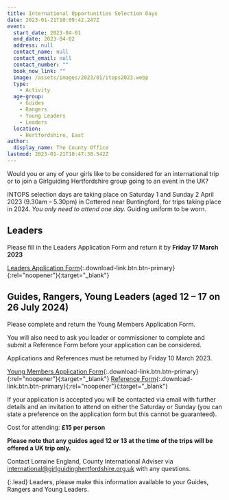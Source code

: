 ```yaml
---
title: International Opportunities Selection Days
date: 2023-01-21T10:09:42.247Z
event:
  start_date: 2023-04-01
  end_date: 2023-04-02
  address: null
  contact_name: null
  contact_email: null
  contact_number: ""
  book_now_link: ""
  image: /assets/images/2023/01/itops2023.webp
  type:
    - Activity
  age-group:
    - Guides
    - Rangers
    - Young Leaders
    - Leaders
  location:
    - Hertfordshire, East
author:
  display_name: The County Office
lastmod: 2023-01-21T10:47:30.542Z
---
```

Would you or any of your girls like to be considered for an international trip or to join a Girlguiding Hertfordshire group going to an event in the UK?

INTOPS selection days are taking place on Saturday 1 and Sunday 2 April 2023 (9.30am – 5.30pm) in Cottered near Buntingford, for trips taking place in 2024. *You only need to attend one day.* Guiding uniform to be worn.

## Leaders

Please fill in the Leaders Application Form and return it by **Friday 17 March 2023**

[Leaders Application Form](/assets/docs/2023/INTOPS-Leaders-Application-Form-2023.docx){:.download-link.btn.btn-primary}{:rel="noopener"}{:target="_blank"}

## Guides, Rangers, Young Leaders (aged 12 – 17 on 26 July 2024)

Please complete and return the Young Members Application Form.  

You will also need to ask you leader or commissioner to complete and submit a Reference Form before your application can be considered.

Applications and References must be returned by Friday 10 March 2023.

[Young Members Application Form](/assets/docs/2023/INTOPS-Young-Members-Application-Form-2023.docx){:.download-link.btn.btn-primary}{:rel="noopener"}{:target="_blank"} [Reference Form](/assets/docs/2023/International-Reference-Form.docx){:.download-link.btn.btn-primary}{:rel="noopener"}{:target="_blank"}

If your application is accepted you will be contacted via email with further details and an invitation to attend on either the Saturday or Sunday (you can state a preference on the application form but this cannot be guaranteed).

Cost for attending: **£15 per person**  

**Please note that any guides aged 12 or 13 at the time of the trips will be offered a UK trip only.**

Contact Lorraine England, County International Adviser via <international@girlguidinghertfordshire.org.uk> with any questions.

{:.lead}
Leaders, please make this information available to your Guides, Rangers and Young Leaders.
